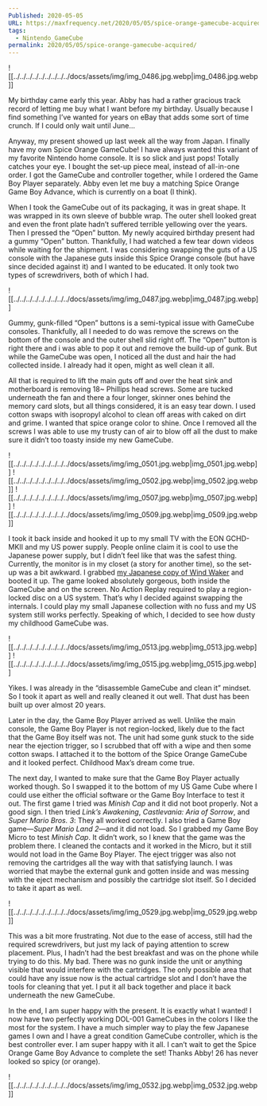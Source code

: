 ```yaml
---
Published: 2020-05-05
URL: https://maxfrequency.net/2020/05/05/spice-orange-gamecube-acquired/
tags:
  - Nintendo_GameCube
permalink: 2020/05/05/spice-orange-gamecube-acquired/
---
```

![[../../../../../../../../../docs/assets/img/img_0486.jpg.webp|img_0486.jpg.webp]]

My birthday came early this year. Abby has had a rather gracious track record of letting me buy what I want before my birthday. Usually because I find something I’ve wanted for years on eBay that adds some sort of time crunch. If I could only wait until June…

Anyway, my present showed up last week all the way from Japan. I finally have my own Spice Orange GameCube! I have always wanted this variant of my favorite Nintendo home console. It is so slick and just pops! Totally catches your eye. I bought the set-up piece meal, instead of all-in-one order. I got the GameCube and controller together, while I ordered the Game Boy Player separately. Abby even let me buy a matching Spice Orange Game Boy Advance, which is currently on a boat (I think).

When I took the GameCube out of its packaging, it was in great shape. It was wrapped in its own sleeve of bubble wrap. The outer shell looked great and even the front plate hadn’t suffered terrible yellowing over the years. Then I pressed the “Open” button. My newly acquired birthday present had a gummy “Open” button. Thankfully, I had watched a few tear down videos while waiting for the shipment. I was considering swapping the guts of a US console with the Japanese guts inside this Spice Orange console (but have since decided against it) and I wanted to be educated. It only took two types of screwdrivers, both of which I had.

![[../../../../../../../../../docs/assets/img/img_0487.jpg.webp|img_0487.jpg.webp]]

Gummy, gunk-filled “Open” buttons is a semi-typical issue with GameCube consoles. Thankfully, all I needed to do was remove the screws on the bottom of the console and the outer shell slid right off. The “Open” button is right there and i was able to pop it out and remove the build-up of gunk. But while the GameCube was open, I noticed all the dust and hair the had collected inside. I already had it open, might as well clean it all.

All that is required to lift the main guts off and over the heat sink and motherboard is removing 18~ Phillips head screws. Some are tucked underneath the fan and there a four longer, skinner ones behind the memory card slots, but all things considered, it is an easy tear down. I used cotton swaps with isopropyl alcohol to clean off areas with caked on dirt and grime. I wanted that spice orange color to shine. Once I removed all the screws I was able to use my trusty can of air to blow off all the dust to make sure it didn’t too toasty inside my new GameCube.

![[../../../../../../../../../docs/assets/img/img_0501.jpg.webp|img_0501.jpg.webp]]
![[../../../../../../../../../docs/assets/img/img_0502.jpg.webp|img_0502.jpg.webp]]
![[../../../../../../../../../docs/assets/img/img_0507.jpg.webp|img_0507.jpg.webp]]
![[../../../../../../../../../docs/assets/img/img_0509.jpg.webp|img_0509.jpg.webp]]

I took it back inside and hooked it up to my small TV with the EON GCHD-MKII and my US power supply. People online claim it is cool to use the Japanese power supply, but I didn’t feel like that was the safest thing. Currently, the monitor is in my closet (a story for another time), so the set-up was a bit awkward. I grabbed [my Japanese copy of Wind Waker](https://twitter.com/MaxRoberts143/status/1221927312968626176) and booted it up. The game looked absolutely gorgeous, both inside the GameCube and on the screen. No Action Replay required to play a region-locked disc on a US system. That’s why I decided against swapping the internals. I could play my small Japanese collection with no fuss and my US system still works perfectly. Speaking of which, I decided to see how dusty my childhood GameCube was.

![[../../../../../../../../../docs/assets/img/img_0513.jpg.webp|img_0513.jpg.webp]]
![[../../../../../../../../../docs/assets/img/img_0515.jpg.webp|img_0515.jpg.webp]]

Yikes. I was already in the “disassemble GameCube and clean it” mindset. So I took it apart as well and really cleaned it out well. That dust has been built up over almost 20 years.

Later in the day, the Game Boy Player arrived as well. Unlike the main console, the Game Boy Player is not region-locked, likely due to the fact that the Game Boy itself was not. The unit had some gunk stuck to the side near the ejection trigger, so I scrubbed that off with a wipe and then some cotton swaps. I attached it to the bottom of the Spice Orange GameCube and it looked perfect. Childhood Max’s dream come true.

The next day, I wanted to make sure that the Game Boy Player actually worked though. So I swapped it to the bottom of my US Game Cube where I could use either the official software or the Game Boy Interface to test it out. The first game I tried was *Minish Cap* and it did not boot properly. Not a good sign. I then tried *Link’s Awakening*, *Castlevania: Aria of Sorrow*, and *Super Mario Bros. 3*: They all worked correctly. I also tried a Game Boy game—*Super Mario Land 2*—and it did not load. So I grabbed my Game Boy Micro to test *Minish Cap*. It didn’t work, so I knew that the game was the problem there. I cleaned the contacts and it worked in the Micro, but it still would not load in the Game Boy Player. The eject trigger was also not removing the cartridges all the way with that satisfying launch. I was worried that maybe the external gunk and gotten inside and was messing with the eject mechanism and possibly the cartridge slot itself. So I decided to take it apart as well.

![[../../../../../../../../../docs/assets/img/img_0529.jpg.webp|img_0529.jpg.webp]]

This was a bit more frustrating. Not due to the ease of access, still had the required screwdrivers, but just my lack of paying attention to screw placement. Plus, I hadn’t had the best breakfast and was on the phone while trying to do this. My bad. There was no gunk inside the unit or anything visible that would interfere with the cartridges. The only possible area that could have any issue now is the actual cartridge slot and I don’t have the tools for cleaning that yet. I put it all back together and place it back underneath the new GameCube.

In the end, I am super happy with the present. It is exactly what I wanted! I now have two perfectly working DOL-001 GameCubes in the colors I like the most for the system. I have a much simpler way to play the few Japanese games I own and I have a great condition GameCube controller, which is the best controller ever. I am super happy with it all. I can’t wait to get the Spice Orange Game Boy Advance to complete the set! Thanks Abby! 26 has never looked so spicy (or orange).

![[../../../../../../../../../docs/assets/img/img_0532.jpg.webp|img_0532.jpg.webp]]
